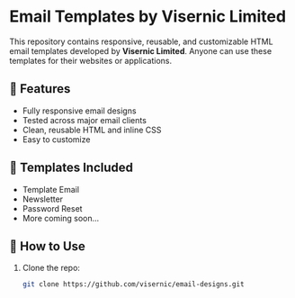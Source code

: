 # Email Templates by Visernic Limited

This repository contains responsive, reusable, and customizable HTML email templates developed by **Visernic Limited**. Anyone can use these templates for their websites or applications.

## 🚀 Features

- Fully responsive email designs
- Tested across major email clients
- Clean, reusable HTML and inline CSS
- Easy to customize

## 📁 Templates Included

- Template Email
- Newsletter
- Password Reset
- More coming soon...

## 🔧 How to Use

1. Clone the repo:
   ```bash
   git clone https://github.com/visernic/email-designs.git
